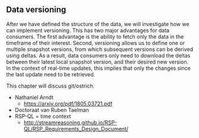 ## Data versioning
After we have defined the structure of the data, we will investigate how we can implement versioning. This has two major advantages for data consumers. The first advantage is the ability to fetch only the data in the timeframe of their interest. Second, versioning allows us to define one or multiple snapshot versions, from which subsequent versions can be derived using deltas. As a result, data consumers only need to download the deltas between their latest local snapshot version, and their desired new version. In the context of real-time updates, this implies that only the changes since the last update need to be retrieved.

This chapter will discuss git/ostrich.

- Nathaniel Arndt
    - https://arxiv.org/pdf/1805.03721.pdf
- Doctoraat van Ruben Taelman
- RSP-QL = time context
    - http://streamreasoning.github.io/RSP-QL/RSP_Requirements_Design_Document/